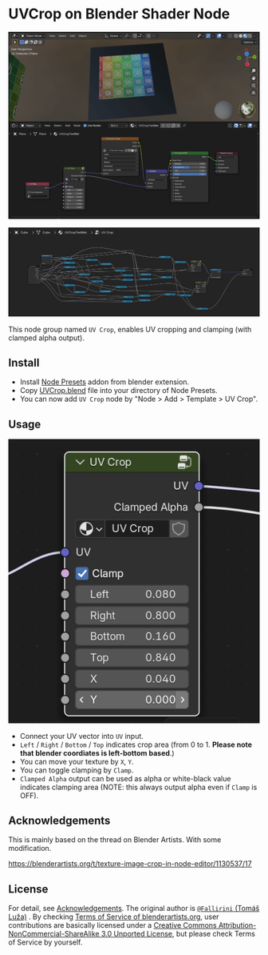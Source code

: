 # UVCrop on Blender Shader Node

![screenshot_usage](./screenshot_usage.png?v2)

![screenshot_uvcrop](./screenshot_uvcrop.png)

This node group named `UV Crop`, enables UV cropping and clamping (with clamped alpha output).

## Install

- Install [Node Presets](https://extensions.blender.org/add-ons/node-presets/) addon from blender extension.
- Copy [UVCrop.blend](./UVCrop.blend) file into your directory of Node Presets.
- You can now add `UV Crop` node by "Node > Add > Template > UV Crop".

## Usage

![usage](./usage.png?v2)

- Connect your UV vector into `UV` input.
- `Left` / `Right` / `Bottom` / `Top` indicates crop area (from 0 to 1. **Please note that blender coordiates is left-bottom based**.)
- You can move your texture by `X`, `Y`.
- You can toggle clamping by `Clamp`.
- `Clamped Alpha` output can be used as alpha or white-black value indicates clamping area (NOTE: this always output alpha even if `Clamp` is OFF).

## Acknowledgements

This is mainly based on the thread on Blender Artists. With some modification.

https://blenderartists.org/t/texture-image-crop-in-node-editor/1130537/17

## License

For detail, see [Acknowledgements](#acknowledgements). The original author is [`@Fallirini` (Tomáš Luža)](https://blenderartists.org/u/Fallirini) . By checking [Terms of Service of blenderartists.org](https://blenderartists.org/tos), user contributions are basically licensed under a [Creative Commons Attribution-NonCommercial-ShareAlike 3.0 Unported License](https://creativecommons.org/licenses/by-nc-sa/3.0/deed.en), but please check Terms of Service by yourself.
